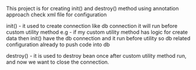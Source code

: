 This project is for creating init() and destroy() method
using annotation approach check xml file for configuration

init() - it used to create connection like db connection 
         it will run before custom utility method
       e.g - if my custom utility method has logic for create data
           then init() have the db connection and it run before utility
          so db related configuration already to push code into db

destroy() - it is used to destroy bean once after custom utility method
            run, and now we want to close the connection.